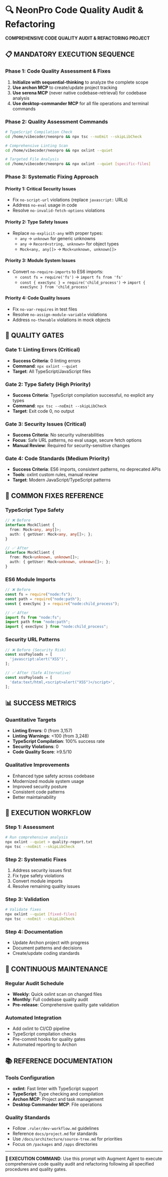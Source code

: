 # 🔍 NeonPro Code Quality Audit & Refactoring

**COMPREHENSIVE CODE QUALITY AUDIT & REFACTORING PROJECT**

## 📋 MANDATORY EXECUTION SEQUENCE

### **Phase 1: Code Quality Assessment & Fixes**
1. **Initialize with sequential-thinking** to analyze the complete scope
2. **Use archon MCP** to create/update project tracking
3. **Use serena MCP** (never native codebase-retrieval) for codebase analysis
4. **Use desktop-commander MCP** for all file operations and terminal commands

### **Phase 2: Quality Assessment Commands**

```bash
# TypeScript Compilation Check
cd /home/vibecoder/neonpro && npx tsc --noEmit --skipLibCheck

# Comprehensive Linting Scan
cd /home/vibecoder/neonpro && npx oxlint --quiet

# Targeted File Analysis
cd /home/vibecoder/neonpro && npx oxlint --quiet [specific-files]
```

### **Phase 3: Systematic Fixing Approach**

#### **Priority 1: Critical Security Issues**
- Fix `no-script-url` violations (replace `javascript:` URLs)
- Address `no-eval` usage in code
- Resolve `no-invalid-fetch-options` violations

#### **Priority 2: Type Safety Issues**
- Replace `no-explicit-any` with proper types:
  - `any` → `unknown` for generic unknowns
  - `any` → `Record<string, unknown>` for object types
  - `Mock<any, any[]>` → `Mock<unknown, unknown[]>`

#### **Priority 3: Module System Issues**
- Convert `no-require-imports` to ES6 imports:
  - `const fs = require('fs')` → `import fs from 'fs'`
  - `const { execSync } = require('child_process')` → `import { execSync } from 'child_process'`

#### **Priority 4: Code Quality Issues**
- Fix `no-var-requires` in test files
- Resolve `no-assign-module-variable` violations
- Address `no-thenable` violations in mock objects

## 🎯 QUALITY GATES

### **Gate 1: Linting Errors (Critical)**
- **Success Criteria**: 0 linting errors
- **Command**: `npx oxlint --quiet`
- **Target**: All TypeScript/JavaScript files

### **Gate 2: Type Safety (High Priority)**
- **Success Criteria**: TypeScript compilation successful, no explicit any types
- **Command**: `npx tsc --noEmit --skipLibCheck`
- **Target**: Exit code 0, no output

### **Gate 3: Security Issues (Critical)**
- **Success Criteria**: No security vulnerabilities
- **Focus**: Safe URL patterns, no eval usage, secure fetch options
- **Manual Review**: Required for security-sensitive changes

### **Gate 4: Code Standards (Medium Priority)**
- **Success Criteria**: ES6 imports, consistent patterns, no deprecated APIs
- **Tools**: oxlint custom rules, manual review
- **Target**: Modern JavaScript/TypeScript patterns

## 🔧 COMMON FIXES REFERENCE

### **TypeScript Type Safety**
```typescript
// ❌ Before
interface MockClient {
  from: Mock<any, any[]>;
  auth: { getUser: Mock<any, any[]>; };
}

// ✅ After  
interface MockClient {
  from: Mock<unknown, unknown[]>;
  auth: { getUser: Mock<unknown, unknown[]>; };
}
```

### **ES6 Module Imports**
```javascript
// ❌ Before
const fs = require("node:fs");
const path = require("node:path");
const { execSync } = require("node:child_process");

// ✅ After
import fs from "node:fs";
import path from "node:path";
import { execSync } from "node:child_process";
```

### **Security URL Patterns**
```javascript
// ❌ Before (Security Risk)
const xssPayloads = [
  'javascript:alert("XSS")',
];

// ✅ After (Safe Alternative)
const xssPayloads = [
  'data:text/html,<script>alert("XSS")</script>',
];
```

## 📊 SUCCESS METRICS

### **Quantitative Targets**
- **Linting Errors**: 0 (from 3,157)
- **Linting Warnings**: <100 (from 3,248)
- **TypeScript Compilation**: 100% success rate
- **Security Violations**: 0
- **Code Quality Score**: ≥9.5/10

### **Qualitative Improvements**
- Enhanced type safety across codebase
- Modernized module system usage
- Improved security posture
- Consistent code patterns
- Better maintainability

## 🚀 EXECUTION WORKFLOW

### **Step 1: Assessment**
```bash
# Run comprehensive analysis
npx oxlint --quiet > quality-report.txt
npx tsc --noEmit --skipLibCheck
```

### **Step 2: Systematic Fixes**
1. Address security issues first
2. Fix type safety violations
3. Convert module imports
4. Resolve remaining quality issues

### **Step 3: Validation**
```bash
# Validate fixes
npx oxlint --quiet [fixed-files]
npx tsc --noEmit --skipLibCheck
```

### **Step 4: Documentation**
- Update Archon project with progress
- Document patterns and decisions
- Create/update coding standards

## 🔄 CONTINUOUS MAINTENANCE

### **Regular Audit Schedule**
- **Weekly**: Quick oxlint scan on changed files
- **Monthly**: Full codebase quality audit
- **Pre-release**: Comprehensive quality gate validation

### **Automated Integration**
- Add oxlint to CI/CD pipeline
- TypeScript compilation checks
- Pre-commit hooks for quality gates
- Automated reporting to Archon

## 📚 REFERENCE DOCUMENTATION

### **Tools Configuration**
- **oxlint**: Fast linter with TypeScript support
- **TypeScript**: Type checking and compilation
- **Archon MCP**: Project and task management
- **Desktop Commander MCP**: File operations

### **Quality Standards**
- Follow `.ruler/dev-workflow.md` guidelines
- Reference `docs/project.md` for standards
- Use `/docs/architecture/source-tree.md` for priorities
- Focus on `/packages` and `/apps` directories

---

**🎯 EXECUTION COMMAND**: Use this prompt with Augment Agent to execute comprehensive code quality audit and refactoring following all specified procedures and quality gates.
